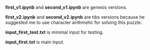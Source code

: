 **first_v1.ipynb** and **second_v1.ipynb** are genesis versions.

**first_v2.ipynb** and **second_v2.ipynb** are tibs versions because he suggested me to use character arithmetic for solving this puzzle.

**input_first_test.txt** is minimal input for testing.

**input_first.txt** is main input.
